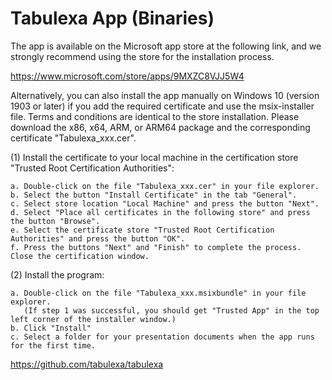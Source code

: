 # Tabulexa App (Binaries)

The app is available on the Microsoft app store at the following link, and we strongly recommend using the store for the installation process. 

https://www.microsoft.com/store/apps/9MXZC8VJJ5W4


Alternatively, you can also install the app manually on Windows 10 (version 1903 or later) if you add the required certificate and use the msix-installer file. Terms and conditions are identical to the store installation. Please download the x86, x64, ARM, or ARM64 package and the corresponding certificate "Tabulexa_xxx.cer". 

(1)	Install the certificate to your local machine in the certification store "Trusted Root Certification Authorities": 
	
	a. Double-click on the file "Tabulexa_xxx.cer" in your file explorer.
	b. Select the button "Install Certificate" in the tab "General".
	c. Select store location "Local Machine" and press the button "Next".
	d. Select "Place all certificates in the following store" and press the button "Browse".
	e. Select the certificate store "Trusted Root Certification Authorities" and press the button "OK".
	f. Press the buttons "Next" and "Finish" to complete the process. Close the certification window.

(2)	Install the program:

	a. Double-click on the file "Tabulexa_xxx.msixbundle" in your file explorer. 
	   (If step 1 was successful, you should get "Trusted App" in the top left corner of the installer window.)
	b. Click "Install"
	c. Select a folder for your presentation documents when the app runs for the first time.

https://github.com/tabulexa/tabulexa

